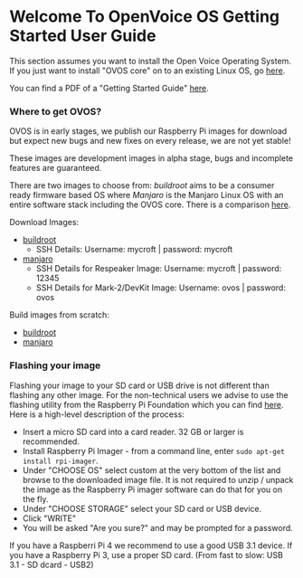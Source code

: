 # Welcome To OpenVoice OS Getting Started User Guide
This section assumes you want to install the Open Voice Operating System.  If you just want to install "OVOS core" on to an existing Linux OS, go [here](https://openvoiceos.github.io/community-docs/core/).

You can find a PDF of a "Getting Started Guide" [here](https://github.com/OpenVoiceOS/ovos_assets/raw/master/printables/device-getting-started-guide.pdf).

### Where to get OVOS?

OVOS is in early stages, we publish our Raspberry Pi images for download but expect new bugs and new fixes on every release, we are not yet stable!

These images are development images in alpha stage, bugs and incomplete features are guaranteed.

There are two images to choose from: *buildroot* aims to be a consumer ready firmware based OS where *Manjaro* is the Manjaro Linux OS with an entire software stack including the OVOS core. There is a comparison [here](https://openvoiceos.github.io/community-docs/comparison/).

Download Images:

- [buildroot](https://drive.google.com/drive/folders/113-zmx6ncoeLNsayseNxoaTlaAk1AfU2)
  - SSH Details: Username: mycroft | password: mycroft
- [manjaro](http://downloads.openvoiceos.com/images/)
  - SSH Details for Respeaker Image: Username: mycroft | password: 12345
  - SSH Details for Mark-2/DevKit Image: Username: ovos | password: ovos

Build images from scratch:

- [buildroot](https://openvoiceos.github.io/community-docs/buildroot/)
- [manjaro](https://openvoiceos.github.io/community-docs/manjaro/)

### Flashing your image

Flashing your image to your SD card or USB drive is not different than flashing any other image. For the non-technical users we advise to use the flashing utility from the Raspberry Pi Foundation which you can find [here](https://www.raspberrypi.com/software/). Here is a high-level description of the process:

 - Insert a micro SD card into a card reader. 32 GB or larger is recommended. 
 - Install Raspberry Pi Imager - from a command line, enter ``sudo apt-get install rpi-imager``.
 - Under "CHOOSE OS" select custom at the very bottom of the list and browse to the downloaded image file. It is not required to unzip / unpack the image as the Raspberry Pi imager software can do that for you on the fly.
 - Under "CHOOSE STORAGE" select your SD card or USB device.
 - Click "WRITE"
 - You will be asked "Are you sure?" and may be prompted for a password.

If you have a Raspberri Pi 4 we recommend to use a good USB 3.1 device. If you have a Raspberry Pi 3, use a proper SD card. (From fast to slow: USB 3.1 - SD dcard - USB2)
